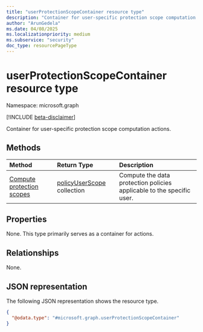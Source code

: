 ```yaml
---
title: "userProtectionScopeContainer resource type"
description: "Container for user-specific protection scope computation actions."
author: "ArunGedela"
ms.date: 04/08/2025
ms.localizationpriority: medium
ms.subservice: "security"
doc_type: resourcePageType
---
```


# userProtectionScopeContainer resource type

Namespace: microsoft.graph

[!INCLUDE [beta-disclaimer](../../includes/beta-disclaimer.md)]

Container for user-specific protection scope computation actions.

## Methods

| Method                                          | Return Type                                                                                   | Description                                                           |
| :---------------------------------------------- | :-------------------------------------------------------------------------------------------- | :-------------------------------------------------------------------- |
| [Compute protection scopes](../api/userprotectionscopecontainer-compute.md) | [policyUserScope](../resources/policyuserscope.md) collection | Compute the data protection policies applicable to the specific user. |

## Properties

None. This type primarily serves as a container for actions.

## Relationships

None.

## JSON representation

The following JSON representation shows the resource type.
<!-- {
  "blockType": "resource",
  "@odata.type": "microsoft.graph.userProtectionScopeContainer",
  "openType": false
}-->
``` json
{
  "@odata.type": "#microsoft.graph.userProtectionScopeContainer"
}
```
